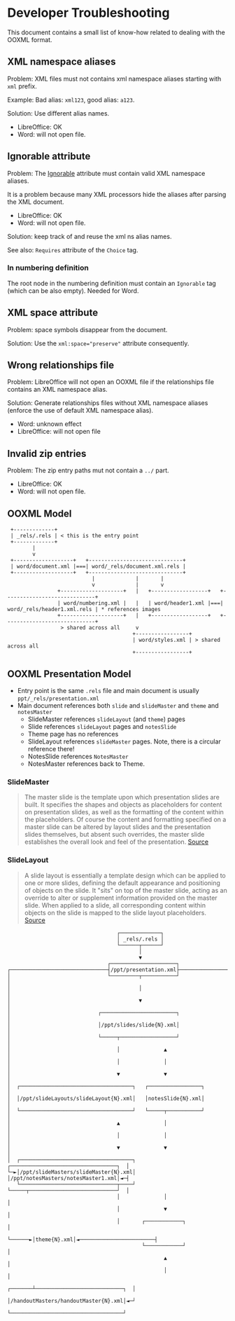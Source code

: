 # Developer Troubleshooting

This document contains a small list of know-how related to dealing with the OOXML format.


## XML namespace aliases

Problem: XML files must not contains xml namespace aliases starting with `xml` prefix.

Example: Bad alias: `xml123`, good alias: `a123`.

Solution: Use different alias names.

- LibreOffice: OK
- Word: will not open file.


## Ignorable attribute

Problem: The [Ignorable](https://docs.microsoft.com/en-us/dotnet/framework/wpf/advanced/mc-ignorable-attribute) attribute must contain valid XML namespace aliases.

It is a problem because many XML processors hide the aliases after parsing the XML document.

- LibreOffice: OK
- Word: will not open file.

Solution: keep track of and reuse the xml ns alias names.

See also: `Requires` attribute of the `Choice` tag.


### In numbering definition

The root node in the numbering definition must contain an `Ignorable` tag (which can be also empty). Needed for Word.


## XML space attribute

Problem: space symbols disappear from the document.

Solution: Use the `xml:space="preserve"` attribute consequently.


## Wrong relationships file

Problem: LibreOffice will not open an OOXML file if the relationships file contains an XML namespace alias.

Solution: Generate relationships files without XML namespace aliases (enforce the use of default XML namespace alias).

- Word: unknown effect
- LibreOffice: will not open file


## Invalid zip entries

Problem: The zip entry paths mut not contain a `../` part.

- LibreOffice: OK
- Word: will not open file.



## OOXML Model

```
 +-------------+
 | _rels/.rels | < this is the entry point
 +-------------+
        |
        v
 +-------------------+   +------------------------------+
 | word/document.xml |===| word/_rels/document.xml.rels |
 +-------------------+   +------------------------------+
                           |             |       |
                           v             |       v
                +--------------------+   |   +------------------+   +-----------------------------+
                | word/numbering.xml |   |   | word/header1.xml |===| word/_rels/header1.xml.rels | * references images
                +--------------------+   |   +------------------+   +-----------------------------+
                 > shared across all     v
                                        +-----------------+
                                        | word/styles.xml | > shared across all
                                        +-----------------+
```

## OOXML Presentation Model

- Entry point is the same `.rels` file and main document is usually `ppt/_rels/presentation.xml`
- Main document references both `slide` and `slideMaster` and `theme` and `notesMaster`
  - SlideMaster references `slideLayout` (and `theme`) pages
  - Slide references `slideLayout` pages and `notesSlide`
  - Theme page has no references
  - SlideLayout references `slideMaster` pages. Note, there is a circular reference there!
  - NotesSlide references `NotesMaster`
  - NotesMaster references back to Theme.

### SlideMaster

> The master slide is the template upon which presentation slides are built. It specifies the shapes and objects as placeholders for content on presentation slides, as well as the formatting of the content within the placeholders. Of course the content and formatting specified on a master slide can be altered by layout slides and the presentation slides themselves, but absent such overrides, the master slide establishes the overall look and feel of the presentation. [Source](http://officeopenxml.com/prSlideMaster.php)

### SlideLayout

> A slide layout is essentially a template design which can be applied to one or more slides, defining the default appearance and positioning of objects on the slide. It "sits" on top of the master slide, acting as an override to alter or supplement information provided on the master slide. When applied to a slide, all corresponding content within objects on the slide is mapped to the slide layout placeholders. [Source](http://officeopenxml.com/prSlideLayout.php)


```
                                   ┌─────────────┐                                 
                                   │ _rels/.rels │                                 
                                   └──────┬──────┘                                 
                                          │                                        
                                          ▼                                        
                                ┌─────────────────────┐                            
┌───────────────────────────────┤/ppt/presentation.xml├───────────────────────────┐
│                               └─────────┬───────────┘                           │
│                                         │                                       │
│                                         ▼                                       │
│                            ┌────────────────────────┐                           │
│                            │/ppt/slides/slide{N}.xml│                           │
│                            └─────┬──────────────────┘                           │
│                                  │              ▲                               │
│                                  │              │                               │
│                                  ▼              ▼                               │
│  ┌────────────────────────────────────┐   ┌─────────────────┐                   │
│  │/ppt/slideLayouts/slideLayout{N}.xml│   │notesSlide{N}.xml│                   │
│  └────────────────────────────────────┘   └─────┬───────────┘                   │
│                                  ▲              │                               │
│                                  │              │                               │
│                                  ▼              ▼                               │
│  ┌────────────────────────────────────┐   ┌──────────────────────────────────┐  │
└─►│/ppt/slideMasters/slideMaster{N}.xml│   │/ppt/notesMasters/notesMaster1.xml│◄─┤
   └───────────────────────────────┬────┘   └─────┬────────────────────────────┘  │
                                   │              │                               │
                                   │              ▼                               │
                                   │       ┌────────────┐                         │
                                   └──────►│theme{N}.xml│◄────────────────────────┤
                                           └────────────┘                         │
                                                  ▲                               │
                                                  │                               │
                                          ┌───────┴────────────────────────────┐  │
                                          │/handoutMasters/handoutMaster{N}.xml│◄─┘
                                          └────────────────────────────────────┘   
```
